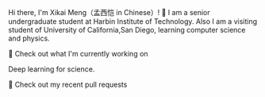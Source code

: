 Hi there, I'm Xikai Meng（孟西恺 in Chinese）! 👋
I am a senior undergraduate student at Harbin Institute of Technology. Also I am a visiting student of University of California,San Diego, learning computer science and physics.

🔭 Check out what I'm currently working on

Deep learning for science.

🔨 Check out my recent pull requests
